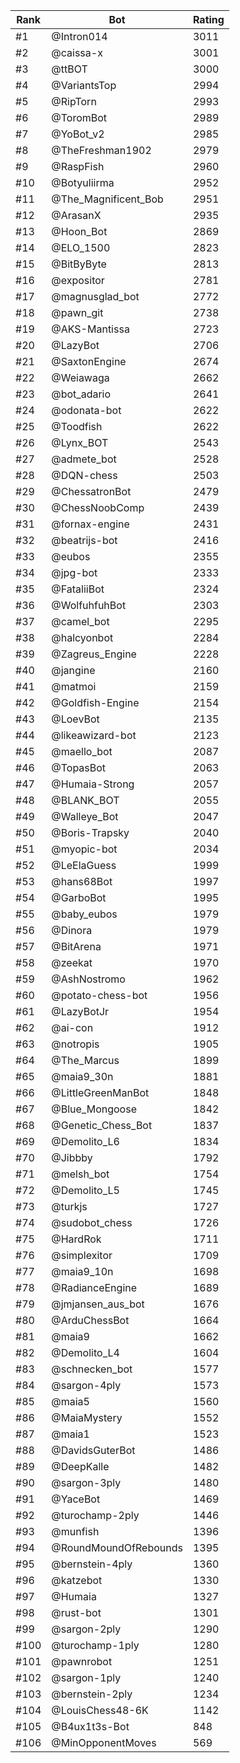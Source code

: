 Rank|Bot|Rating
---|---|---
#1|@Intron014|3011
#2|@caissa-x|3001
#3|@ttBOT|3000
#4|@VariantsTop|2994
#5|@RipTorn|2993
#6|@ToromBot|2989
#7|@YoBot_v2|2985
#8|@TheFreshman1902|2979
#9|@RaspFish|2960
#10|@Botyuliirma|2952
#11|@The_Magnificent_Bob|2951
#12|@ArasanX|2935
#13|@Hoon_Bot|2869
#14|@ELO_1500|2823
#15|@BitByByte|2813
#16|@expositor|2781
#17|@magnusglad_bot|2772
#18|@pawn_git|2738
#19|@AKS-Mantissa|2723
#20|@LazyBot|2706
#21|@SaxtonEngine|2674
#22|@Weiawaga|2662
#23|@bot_adario|2641
#24|@odonata-bot|2622
#25|@Toodfish|2622
#26|@Lynx_BOT|2543
#27|@admete_bot|2528
#28|@DQN-chess|2503
#29|@ChessatronBot|2479
#30|@ChessNoobComp|2439
#31|@fornax-engine|2431
#32|@beatrijs-bot|2416
#33|@eubos|2355
#34|@jpg-bot|2333
#35|@FataliiBot|2324
#36|@WolfuhfuhBot|2303
#37|@camel_bot|2295
#38|@halcyonbot|2284
#39|@Zagreus_Engine|2228
#40|@jangine|2160
#41|@matmoi|2159
#42|@Goldfish-Engine|2154
#43|@LoevBot|2135
#44|@likeawizard-bot|2123
#45|@maello_bot|2087
#46|@TopasBot|2063
#47|@Humaia-Strong|2057
#48|@BLANK_BOT|2055
#49|@Walleye_Bot|2047
#50|@Boris-Trapsky|2040
#51|@myopic-bot|2034
#52|@LeElaGuess|1999
#53|@hans68Bot|1997
#54|@GarboBot|1995
#55|@baby_eubos|1979
#56|@Dinora|1979
#57|@BitArena|1971
#58|@zeekat|1970
#59|@AshNostromo|1962
#60|@potato-chess-bot|1956
#61|@LazyBotJr|1954
#62|@ai-con|1912
#63|@notropis|1905
#64|@The_Marcus|1899
#65|@maia9_30n|1881
#66|@LittleGreenManBot|1848
#67|@Blue_Mongoose|1842
#68|@Genetic_Chess_Bot|1837
#69|@Demolito_L6|1834
#70|@Jibbby|1792
#71|@melsh_bot|1754
#72|@Demolito_L5|1745
#73|@turkjs|1727
#74|@sudobot_chess|1726
#75|@HardRok|1711
#76|@simplexitor|1709
#77|@maia9_10n|1698
#78|@RadianceEngine|1689
#79|@jmjansen_aus_bot|1676
#80|@ArduChessBot|1664
#81|@maia9|1662
#82|@Demolito_L4|1604
#83|@schnecken_bot|1577
#84|@sargon-4ply|1573
#85|@maia5|1560
#86|@MaiaMystery|1552
#87|@maia1|1523
#88|@DavidsGuterBot|1486
#89|@DeepKalle|1482
#90|@sargon-3ply|1480
#91|@YaceBot|1469
#92|@turochamp-2ply|1446
#93|@munfish|1396
#94|@RoundMoundOfRebounds|1395
#95|@bernstein-4ply|1360
#96|@katzebot|1330
#97|@Humaia|1327
#98|@rust-bot|1301
#99|@sargon-2ply|1290
#100|@turochamp-1ply|1280
#101|@pawnrobot|1251
#102|@sargon-1ply|1240
#103|@bernstein-2ply|1234
#104|@LouisChess48-6K|1142
#105|@B4ux1t3s-Bot|848
#106|@MinOpponentMoves|569
